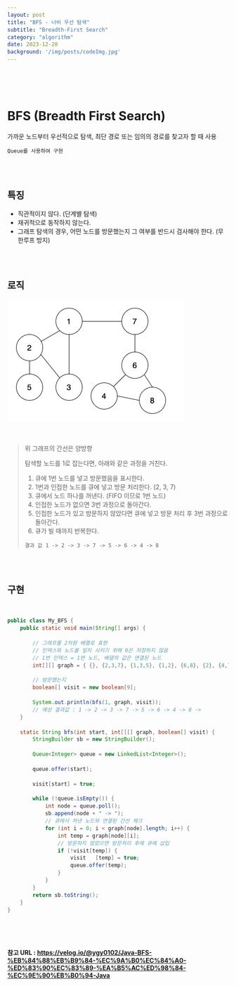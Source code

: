 ```yaml
---
layout: post
title: "BFS - 너비 우선 탐색"
subtitle: "Breadth-First Search"
category: "algorithm"
date: 2023-12-20
background: '/img/posts/codeImg.jpg'
---
```



<br> 
<br> 
<br>

# BFS (Breadth First Search)

가까운 노드부터 우선적으로 탐색, 최단 경로 또는 임의의 경로를 찾고자 할 때 사용

`Queue를 사용하여 구현`

<br>
<br>

## 특징

- 직관적이지 않다. (단계별 탐색)
- 재귀적으로 동작하지 않는다.
- 그래프 탐색의 경우, 어떤 노드를 방문했는지 그 여부를 반드시 검사해야 한다. (무한루프 방지) 

<br>
<br>

## 로직

![aspect](/img/posts/BFS1.png)

<br>

> 위 그래프의 간선은 양방향
> 
> 탐색할 노드를  1로 잡는다면, 아래와 같은 과정을 거친다.
>
> 1. 큐에 1번 노드를 넣고 방문했음을 표시한다.
> 2. 1번과 인접한 노드를 큐에 넣고 방문 처리한다. (2, 3, 7)
> 3. 큐에서 노드 하나를 꺼낸다. (FIFO 이므로 1번 노드)
> 4. 인접한 노드가 없으면 3번 과정으로 돌아간다.
> 5. 인접한 노드가 있고 방문하지 않았다면 큐에 넣고 방문 처리 후 3번 과정으로 돌아간다.
> 6. 큐가 빌 때까지 반복한다.
> 
> `결과 값 1 -> 2 -> 3 -> 7 -> 5 -> 6 -> 4 -> 8`

<br>
<br>

## 구현

<br>

```java
public class My_BFS {
    public static void main(String[] args) {

        // 그래프를 2차원 배열로 표현
        // 인덱스와 노드를 일치 시키기 위해 0은 저장하지 않음
        // 1번 인덱스 = 1번 노드, 배뎔의 값은 연결된 노드
        int[][] graph = { {}, {2,3,7}, {1,3,5}, {1,2}, {6,8}, {2}, {4,7,8}, {1,6}, {4,6} };

        // 방문했는지
        boolean[] visit = new boolean[9];

        System.out.println(bfs(1, graph, visit));
        // 예상 결과값 : 1 -> 2 -> 3 -> 7 -> 5 -> 6 -> 4 -> 8 -> 
    }

    static String bfs(int start, int[][] graph, boolean[] visit) {
        StringBuilder sb = new StringBuilder();

        Queue<Integer> queue = new LinkedList<Integer>();

        queue.offer(start);

        visit[start] = true;

        while (!queue.isEmpty()) {
            int node = queue.poll();
            sb.append(node + " -> ");
            // 큐에서 꺼낸 노드와 연결된 간선 체크
            for (int i = 0; i < graph[node].length; i++) {
                int temp = graph[node][i];
                // 방문하지 않았으면 방문처리 후에 큐에 삽입
                if (!visit[temp]) {
                    visit   [temp] = true;
                    queue.offer(temp);
                }
            }
        }
        return sb.toString();
    }
}
```

<br> 
<br> 
<br>

**참고 URL : <https://velog.io/@ygy0102/Java-BFS-%EB%84%88%EB%B9%84-%EC%9A%B0%EC%84%A0-%ED%83%90%EC%83%89-%EA%B5%AC%ED%98%84-%EC%9E%90%EB%B0%94-Java>**
